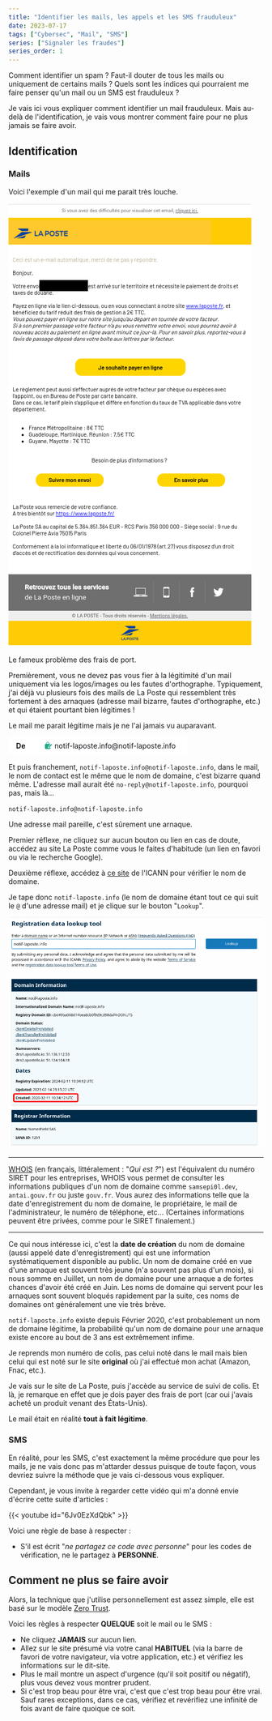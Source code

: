 ```yaml
---
title: "Identifier les mails, les appels et les SMS frauduleux"
date: 2023-07-17
tags: ["Cybersec", "Mail", "SMS"]
series: ["Signaler les fraudes"]
series_order: 1
---
```


Comment identifier un spam ? Faut-il douter de tous les mails ou uniquement de certains mails ? Quels sont les indices qui pourraient me faire penser qu'un mail ou un SMS est frauduleux ?

Je vais ici vous expliquer comment identifier un mail frauduleux. Mais au-delà de l'identification, je vais vous montrer comment faire pour ne plus jamais se faire avoir.

## Identification

### Mails

Voici l'exemple d'un mail qui me parait très louche.

![laposte.png](img/laposte.png)

Le fameux problème des frais de port.

Premièrement, vous ne devez pas vous fier à la légitimité d'un mail uniquement via les logos/images ou les fautes d'orthographe. Typiquement, j'ai déjà vu plusieurs fois des mails de La Poste qui ressemblent très fortement à des arnaques (adresse mail bizarre, fautes d'orthographe, etc.) et qui étaient pourtant bien légitimes !

Le mail me parait légitime mais je ne l'ai jamais vu auparavant.

![adressemail.laposte.png](img/adressemail.laposte.png)

Et puis franchement, `notif-laposte.info@notif-laposte.info`, dans le mail, le nom de contact est le même que le nom de domaine, c'est bizarre quand même. L'adresse mail aurait été `no-reply@notif-laposte.info`, pourquoi pas, mais là...

`notif-laposte.info@notif-laposte.info`

Une adresse mail pareille, c'est sûrement une arnaque.

Premier réflexe, ne cliquez sur aucun bouton ou lien en cas de doute, accédez au site La Poste comme vous le faites d'habitude (un lien en favori ou via le recherche Google).

Deuxième réflexe, accédez à [ce site](https://lookup.icann.org/en) de l'ICANN pour vérifier le nom de domaine.

Je tape donc `notif-laposte.info` (le nom de domaine étant tout ce qui suit le `@` d'une adresse mail) et je clique sur le bouton "`Lookup`".


![icann.whois.png](img/icann.whois.png)

---

[WHOIS](https://fr.wikipedia.org/wiki/Whois) (en français, littéralement : "*Qui est ?*") est l'équivalent du numéro SIRET pour les entreprises, WHOIS vous permet de consulter les informations publiques d'un nom de domaine comme `samsepi0l.dev`, `antai.gouv.fr` ou juste `gouv.fr`. Vous aurez des informations telle que la date d'enregistrement du nom de domaine, le propriétaire, le mail de l'administrateur, le numéro de téléphone, etc... (Certaines informations peuvent être privées, comme pour le SIRET finalement.)

---

Ce qui nous intéresse ici, c'est la **date de création** du nom de domaine (aussi appelé date d'enregistrement) qui est une information systématiquement disponible au public. Un nom de domaine créé en vue d'une arnaque est souvent très jeune (n'a souvent pas plus d'un mois), si nous somme en Juillet, un nom de domaine pour une arnaque a de fortes chances d'avoir été créé en Juin. Les noms de domaine qui servent pour les arnaques sont souvent bloqués rapidement par la suite, ces noms de domaines ont généralement une vie très brève.

`notif-laposte.info` existe depuis Février 2020, c'est probablement un nom de domaine légitime, la probabilité qu'un nom de domaine pour une arnaque existe encore au bout de 3 ans est extrêmement infime.

Je reprends mon numéro de colis, pas celui noté dans le mail mais bien celui qui est noté sur le site **original** où j'ai effectué mon achat (Amazon, Fnac, etc.).

Je vais sur le site de La Poste, puis j'accède au service de suivi de colis. Et là, je remarque en effet que je dois payer des frais de port (car oui j'avais acheté un produit venant des États-Unis).

Le mail était en réalité **tout à fait légitime**.

### SMS

En réalité, pour les SMS, c'est exactement la même procédure que pour les mails, je ne vais donc pas m'attarder dessus puisque de toute façon, vous devriez suivre la méthode que je vais ci-dessous vous expliquer.

Cependant, je vous invite à regarder cette vidéo qui m'a donné envie d'écrire cette suite d'articles :

{{< youtube id="6Jv0EzXdQbk" >}}

Voici une règle de base à respecter :

- S'il est écrit "*ne partagez ce code avec personne*" pour les codes de vérification, ne le partagez à **PERSONNE**.

## Comment ne plus se faire avoir

Alors, la technique que j'utilise personnellement est assez simple, elle est basé sur le modèle [Zero Trust](https://wonderfall.space/evidence-based-security/#le-mod-le-id-al-zero-trust-security).

Voici les règles à respecter **QUELQUE** soit le mail ou le SMS :

- Ne cliquez **JAMAIS** sur aucun lien.
- Allez sur le site présumé via votre canal **HABITUEL** (via la barre de favori de votre navigateur, via votre application, etc.) et vérifiez les informations sur le dit-site.
- Plus le mail montre un aspect d'urgence (qu'il soit positif ou négatif), plus vous devez vous montrer prudent.
- Si c'est trop beau pour être vrai, c'est que c'est trop beau pour être vrai. Sauf rares exceptions, dans ce cas, vérifiez et revérifiez une infinité de fois avant de faire quoique ce soit.
